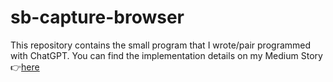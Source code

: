 # sb-capture-browser

This repository contains the small program that I wrote/pair programmed with
ChatGPT. You can find the implementation details on my Medium Story 👉[here](https://medium.com/@itwasneo/lets-pair-program-with-chatgpt-6e824775a458)
